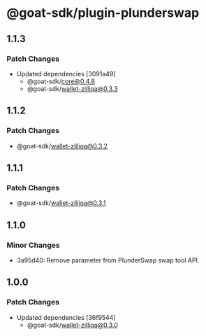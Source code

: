 # @goat-sdk/plugin-plunderswap

## 1.1.3

### Patch Changes

- Updated dependencies [3091a49]
  - @goat-sdk/core@0.4.8
  - @goat-sdk/wallet-zilliqa@0.3.3

## 1.1.2

### Patch Changes

- @goat-sdk/wallet-zilliqa@0.3.2

## 1.1.1

### Patch Changes

- @goat-sdk/wallet-zilliqa@0.3.1

## 1.1.0

### Minor Changes

- 3a95d40: Remove parameter from PlunderSwap swap tool API.

## 1.0.0

### Patch Changes

- Updated dependencies [36f9544]
  - @goat-sdk/wallet-zilliqa@0.3.0
